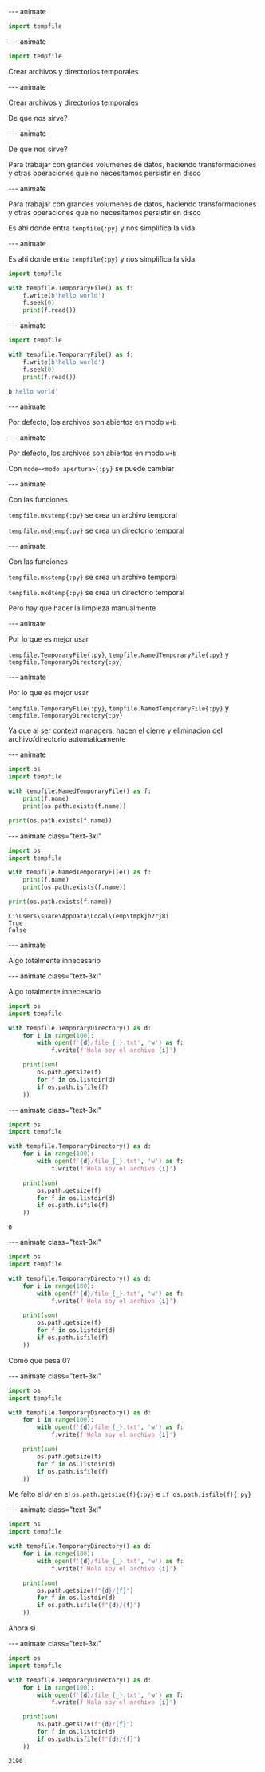 
--- animate

```py
import tempfile
```

--- animate

```py
import tempfile
```

Crear archivos y directorios temporales

--- animate

Crear archivos y directorios temporales

De que nos sirve?

--- animate

De que nos sirve?

Para trabajar con grandes volumenes de datos, haciendo transformaciones y otras operaciones que no necesitamos persistir en disco

--- animate

Para trabajar con grandes volumenes de datos, haciendo transformaciones y otras operaciones que no necesitamos persistir en disco

Es ahi donde entra `tempfile{:py}` y nos simplifica la vida

--- animate

Es ahi donde entra `tempfile{:py}` y nos simplifica la vida

```py
import tempfile

with tempfile.TemporaryFile() as f:
    f.write(b'hello world')
    f.seek(0)
    print(f.read())
```

--- animate

```py
import tempfile

with tempfile.TemporaryFile() as f:
    f.write(b'hello world')
    f.seek(0)
    print(f.read())
```

```sh
b'hello world'
```

--- animate

Por defecto, los archivos son abiertos en modo `w+b`

--- animate

Por defecto, los archivos son abiertos en modo `w+b`

Con `mode=<modo apertura>{:py}` se puede cambiar

--- animate

Con las funciones

`tempfile.mkstemp{:py}` se crea un archivo temporal

`tempfile.mkdtemp{:py}` se crea un directorio temporal

--- animate

Con las funciones

`tempfile.mkstemp{:py}` se crea un archivo temporal

`tempfile.mkdtemp{:py}` se crea un directorio temporal

Pero hay que hacer la limpieza manualmente

--- animate

Por lo que es mejor usar

`tempfile.TemporaryFile{:py}`, `tempfile.NamedTemporaryFile{:py}` y `tempfile.TemporaryDirectory{:py}`

--- animate

Por lo que es mejor usar

`tempfile.TemporaryFile{:py}`, `tempfile.NamedTemporaryFile{:py}` y `tempfile.TemporaryDirectory{:py}`

Ya que al ser context managers, hacen el cierre y eliminacion del archivo/directorio automaticamente

--- animate

```py
import os
import tempfile

with tempfile.NamedTemporaryFile() as f:
    print(f.name)
    print(os.path.exists(f.name))

print(os.path.exists(f.name))
```

--- animate class="text-3xl"

```py
import os
import tempfile

with tempfile.NamedTemporaryFile() as f:
    print(f.name)
    print(os.path.exists(f.name))

print(os.path.exists(f.name))
```

```plain
C:\Users\suare\AppData\Local\Temp\tmpkjh2rj8i
True
False
```

--- animate

Algo totalmente innecesario

--- animate class="text-3xl"

Algo totalmente innecesario

```py data-id="1"
import os
import tempfile

with tempfile.TemporaryDirectory() as d:
    for i in range(100):
        with open(f'{d}/file_{_}.txt', 'w') as f:
            f.write(f'Hola soy el archivo {i}')

    print(sum(
        os.path.getsize(f)
        for f in os.listdir(d)
        if os.path.isfile(f)
    ))
```

--- animate class="text-3xl"

```py data-id="1"
import os
import tempfile

with tempfile.TemporaryDirectory() as d:
    for i in range(100):
        with open(f'{d}/file_{_}.txt', 'w') as f:
            f.write(f'Hola soy el archivo {i}')

    print(sum(
        os.path.getsize(f)
        for f in os.listdir(d)
        if os.path.isfile(f)
    ))
```

```plain
0
```

--- animate class="text-3xl"

```py data-id="1"
import os
import tempfile

with tempfile.TemporaryDirectory() as d:
    for i in range(100):
        with open(f'{d}/file_{_}.txt', 'w') as f:
            f.write(f'Hola soy el archivo {i}')

    print(sum(
        os.path.getsize(f)
        for f in os.listdir(d)
        if os.path.isfile(f)
    ))
```

Como que pesa 0?

--- animate class="text-3xl"

```py data-id="1"
import os
import tempfile

with tempfile.TemporaryDirectory() as d:
    for i in range(100):
        with open(f'{d}/file_{_}.txt', 'w') as f:
            f.write(f'Hola soy el archivo {i}')

    print(sum(
        os.path.getsize(f)
        for f in os.listdir(d)
        if os.path.isfile(f)
    ))
```

Me falto el `d/` en el `os.path.getsize(f){:py}` e `if os.path.isfile(f){:py}`

--- animate class="text-3xl"

```py data-id="1"
import os
import tempfile

with tempfile.TemporaryDirectory() as d:
    for i in range(100):
        with open(f'{d}/file_{_}.txt', 'w') as f:
            f.write(f'Hola soy el archivo {i}')

    print(sum(
        os.path.getsize(f"{d}/{f}")
        for f in os.listdir(d)
        if os.path.isfile(f"{d}/{f}")
    ))
```

Ahora si

--- animate class="text-3xl"

```py data-id="1"
import os
import tempfile

with tempfile.TemporaryDirectory() as d:
    for i in range(100):
        with open(f'{d}/file_{_}.txt', 'w') as f:
            f.write(f'Hola soy el archivo {i}')

    print(sum(
        os.path.getsize(f"{d}/{f}")
        for f in os.listdir(d)
        if os.path.isfile(f"{d}/{f}")
    ))
```

```plain
2190
```
